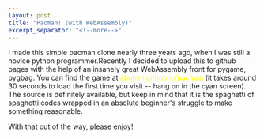 ```yaml
---
layout: post
title: "Pacman! (with WebAssembly)"
excerpt_separator: "<!--more-->"
---
```

I made this simple pacman clone nearly three years ago, when I was still a novice python programmer.<!--more-->Recently I decided to upload this to github pages with the help of an insanely great WebAssembly front for pygame, pygbag. You can find the game at <a style="color:yellow;" href="https://abghim.github.io/pacman">abghim.github.io/pacman</a> (it takes around 30 seconds to load the first time you visit -- hang on in the cyan screen). The source is definitely available, but keep in mind that it is the spaghetti of spaghetti codes wrapped in an absolute beginner's struggle to make something reasonable.

With that out of the way, please enjoy! 